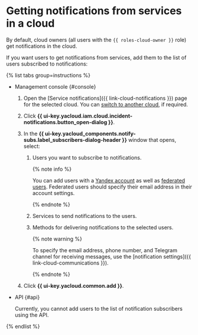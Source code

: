 # Getting notifications from services in a cloud

By default, cloud owners (all users with the `{{ roles-cloud-owner }}` role) get notifications in the cloud.

If you want users to get notifications from services, add them to the list of users subscribed to notifications:

{% list tabs group=instructions %}

- Management console {#console}

  1. Open the [Service notifications]({{ link-cloud-notifications }}) page for the selected cloud. You can [switch to another cloud](switch-cloud.md), if required.
  1. Click **{{ ui-key.yacloud.iam.cloud.incident-notifications.button_open-dialog }}**.
  1. In the **{{ ui-key.yacloud_components.notify-subs.label_subscribers-dialog-header }}** window that opens, select:

     1. Users you want to subscribe to notifications.

        {% note info %}

        You can add users with a [Yandex account](../../../iam/concepts/users/accounts.md#passport) as well as [federated users](../../../iam/concepts/users/accounts.md#saml-federation). Federated users should specify their email address in their account settings.

        {% endnote %}

     1. Services to send notifications to the users.
     1. Methods for delivering notifications to the selected users.

        {% note warning %}

        To specify the email address, phone number, and Telegram channel for receiving messages, use the [notification settings]({{ link-cloud-communications }}).

        {% endnote %}

  1. Click **{{ ui-key.yacloud.common.add }}**.

- API {#api}

  Currently, you cannot add users to the list of notification subscribers using the API.

{% endlist %}

